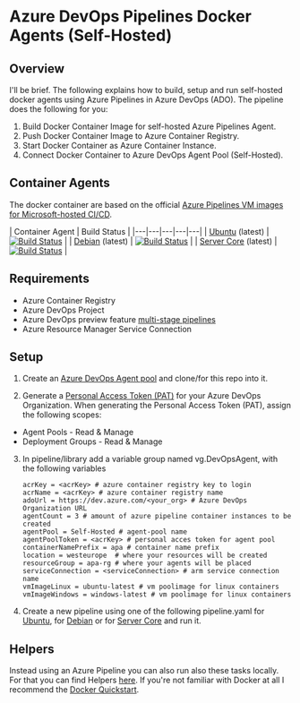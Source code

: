 # Azure DevOps Pipelines Docker Agents (Self-Hosted)
## Overview
I'll be brief. The following explains how to build, setup and run self-hosted docker agents using Azure Pipelines in Azure DevOps (ADO). The pipeline does the following for you:

1. Build Docker Container Image for self-hosted Azure Pipelines Agent.
2. Push Docker Container Image to Azure Container Registry.
3. Start Docker Container as Azure Container Instance.
4. Connect Docker Container to Azure DevOps Agent Pool (Self-Hosted).

## Container Agents
The docker container are based on the official [Azure Pipelines VM images for Microsoft-hosted CI/CD](https://github.com/microsoft/azure-pipelines-image-generation).


| Container Agent | Build Status  |
|---|---|---|---|---|
| [Ubuntu](Docker/Linux/Ubuntu/readme.md) (latest)   | [![Build Status](https://dev.azure.com/GeekClub/Azure/_apis/build/status/Agents/DevOpsAgentUbuntu?branchName=master)](https://dev.azure.com/GeekClub/Azure/_build/latest?definitionId=28&branchName=master)  |
| [Debian](Docker/Linux/Debian/readme.md) (latest)  | [![Build Status](https://dev.azure.com/GeekClub/Azure/_apis/build/status/Agents/DevOpsAgentDebian?branchName=master)](https://dev.azure.com/GeekClub/Azure/_build/latest?definitionId=28&branchName=master)   |
|  [Server Core](Docker/Windows/ServerCore/readme.md) (latest) | [![Build Status](https://dev.azure.com/GeekClub/Azure/_apis/build/status/Agents/DevOpsAgentServerCore?branchName=master)](https://dev.azure.com/GeekClub/Azure/_build/latest?definitionId=28&branchName=master)   |

## Requirements

- Azure Container Registry
- Azure DevOps Project
- Azure DevOps preview feature [multi-stage pipelines](https://docs.microsoft.com/en-us/azure/devops/project/navigation/preview-features?view=azure-devops)
- Azure Resource Manager Service Connection

## Setup

1. Create an [Azure DevOps Agent pool](https://docs.microsoft.com/en-us/azure/devops/pipelines/agents/pools-queues?view=azure-devops#creating-agent-pools) and clone/for this repo into it.

2. Generate a [Personal Access Token (PAT)](https://docs.microsoft.com/en-us/azure/devops/organizations/accounts/use-personal-access-tokens-to-authenticate?view=azure-devops#create-personal-access-tokens-to-authenticate-access) for your Azure DevOps Organization. When generating the Personal Access Token (PAT), assign the following scopes:

- Agent Pools - Read & Manage
- Deployment Groups - Read & Manage

3. In pipeline/library add a variable group named vg.DevOpsAgent, with the following variables

    ```
    acrKey = <acrKey> # azure container registry key to login
    acrName = <acrKey> # azure container registry name
    adoUrl = https://dev.azure.com/<your_org> # Azure DevOps Organization URL
    agentCount = 3 # amount of azure pipeline container instances to be created
    agentPool = Self-Hosted # agent-pool name
    agentPoolToken = <acrKey> # personal acces token for agent pool
    containerNamePrefix = apa # container name prefix
    location = westeurope  # where your resources will be created
    resourceGroup = apa-rg # where your agents will be placed
    serviceConnection = <serviceConnection> # arm service connection name
    vmImageLinux = ubuntu-latest # vm poolimage for linux containers
    vmImageWindows = windows-latest # vm poolimage for linux containers
    ```

4. Create a new pipeline using one of the following pipeline.yaml for [Ubuntu](Agents\Docker\Linux\Ubuntu\Pipeline\pipeline.yaml), for [Debian](Agents\Docker\Linux\Debian\Pipeline\pipeline.yaml) or for [Server Core](Agents\Docker\Linux\Debian\Pipeline\pipeline.yaml) and run it.

## Helpers

Instead using an Azure Pipeline you can also run also these tasks locally. For that you can find Helpers [here](Agents/Docker/Helpers). If you're not familiar with Docker at all I recommend the [Docker Quickstart](https://docs.docker.com/get-started/).


